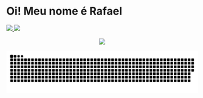 <h1> Oi! Meu nome é Rafael </h1>

<div>
  <a href="https://github.com/R4f43lA94r3c1d0">
  <img height="180em" src="https://github-readme-stats.vercel.app/api?username=R4f43lA94r3c1d0&show_icons=true&theme=dracula&include_all_commits=true&count_private=true"/>
  <img height="180em" src="https://github-readme-stats.vercel.app/api/top-langs/?username=R4f43lA94r3c1d0&layout=compact&langs_count=7&theme=dracula"/>

</div>
 <br>
<div  align="center"> 
  <a href="https://www.linkedin.com/in/rafael-aparecido-44351b18a" target="_blank"><img src="https://img.shields.io/badge/-LinkedIn-%230077B5?style=for-the-badge&logo=linkedin&logoColor=white" target="_blank"></a> 
 
  ![Snake animation](https://github.com/R4f43lA94r3c1d0/R4f43lA94r3c1d0/blob/output/github-contribution-grid-snake.svg)
 
</div>
